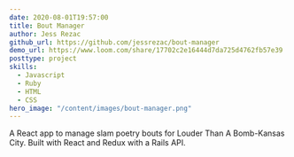 ```yaml
---
date: 2020-08-01T19:57:00
title: Bout Manager
author: Jess Rezac
github_url: https://github.com/jessrezac/bout-manager
demo_url: https://www.loom.com/share/17702c2e16444d7da725d4762fb57e39
posttype: project
skills:
  - Javascript
  - Ruby
  - HTML
  - CSS
hero_image: "/content/images/bout-manager.png"
---
```


A React app to manage slam poetry bouts for Louder Than A Bomb-Kansas City. Built with React and Redux with a Rails API.
